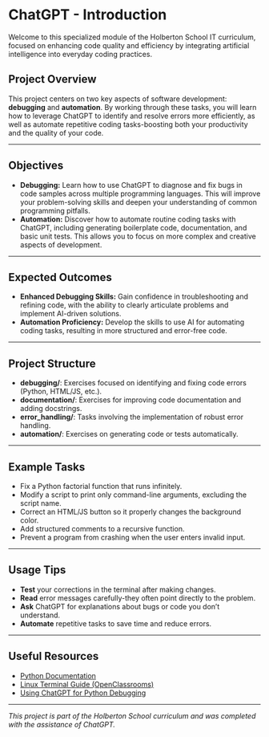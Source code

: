 # ChatGPT - Introduction

Welcome to this specialized module of the Holberton School IT curriculum, focused on enhancing code quality and efficiency by integrating artificial intelligence into everyday coding practices.

## Project Overview

This project centers on two key aspects of software development: **debugging** and **automation**. By working through these tasks, you will learn how to leverage ChatGPT to identify and resolve errors more efficiently, as well as automate repetitive coding tasks-boosting both your productivity and the quality of your code.

---

## Objectives

- **Debugging:** Learn how to use ChatGPT to diagnose and fix bugs in code samples across multiple programming languages. This will improve your problem-solving skills and deepen your understanding of common programming pitfalls.
- **Automation:** Discover how to automate routine coding tasks with ChatGPT, including generating boilerplate code, documentation, and basic unit tests. This allows you to focus on more complex and creative aspects of development.

---

## Expected Outcomes

- **Enhanced Debugging Skills:** Gain confidence in troubleshooting and refining code, with the ability to clearly articulate problems and implement AI-driven solutions.
- **Automation Proficiency:** Develop the skills to use AI for automating coding tasks, resulting in more structured and error-free code.

---

## Project Structure

- **debugging/**: Exercises focused on identifying and fixing code errors (Python, HTML/JS, etc.).
- **documentation/**: Exercises for improving code documentation and adding docstrings.
- **error_handling/**: Tasks involving the implementation of robust error handling.
- **automation/**: Exercises on generating code or tests automatically.

---

## Example Tasks

- Fix a Python factorial function that runs infinitely.
- Modify a script to print only command-line arguments, excluding the script name.
- Correct an HTML/JS button so it properly changes the background color.
- Add structured comments to a recursive function.
- Prevent a program from crashing when the user enters invalid input.

---

## Usage Tips

- **Test** your corrections in the terminal after making changes.
- **Read** error messages carefully-they often point directly to the problem.
- **Ask** ChatGPT for explanations about bugs or code you don’t understand.
- **Automate** repetitive tasks to save time and reduce errors.

---

## Useful Resources

- [Python Documentation](https://docs.python.org/3/)
- [Linux Terminal Guide (OpenClassrooms)](https://openclassrooms.com/en/courses/43538-take-your-first-steps-with-linux)
- [Using ChatGPT for Python Debugging](https://xlearnonline.com/programming/chatgpt-for-python-debugging/)

---

*This project is part of the Holberton School curriculum and was completed with the assistance of ChatGPT.*
